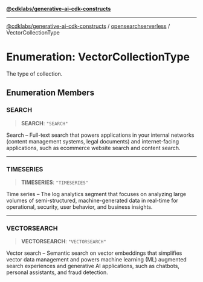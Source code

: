 [**@cdklabs/generative-ai-cdk-constructs**](../../../README.md)

***

[@cdklabs/generative-ai-cdk-constructs](../../../README.md) / [opensearchserverless](../README.md) / VectorCollectionType

# Enumeration: VectorCollectionType

The type of collection.

## Enumeration Members

### SEARCH

> **SEARCH**: `"SEARCH"`

Search – Full-text search that powers applications in your internal networks (content management systems, legal documents) and internet-facing applications,
such as ecommerce website search and content search.

***

### TIMESERIES

> **TIMESERIES**: `"TIMESERIES"`

Time series – The log analytics segment that focuses on analyzing large volumes of semi-structured,
machine-generated data in real-time for operational, security, user behavior, and business insights.

***

### VECTORSEARCH

> **VECTORSEARCH**: `"VECTORSEARCH"`

Vector search – Semantic search on vector embeddings that simplifies vector data management and powers machine learning (ML) augmented search experiences and generative AI applications,
such as chatbots, personal assistants, and fraud detection.
